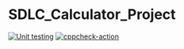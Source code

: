 # SDLC_Calculator_Project
[![Unit testing](https://github.com/99003579/SDLC_Calculator_Project/actions/workflows/unittest.yml/badge.svg)](https://github.com/99003579/SDLC_Calculator_Project/actions/workflows/unittest.yml)
[![cppcheck-action](https://github.com/99003579/SDLC_Calculator_Project/actions/workflows/cppcheck.yml/badge.svg)](https://github.com/99003579/SDLC_Calculator_Project/actions/workflows/cppcheck.yml)
